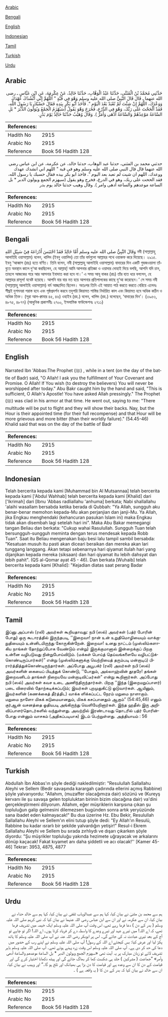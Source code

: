 [Arabic](#arabic)

[Bengali](#bengali)

[English](#english)

[Indonesian](#indonesian)

[Tamil](#tamil)

[Turkish](#turkish)

[Urdu](#urdu)

## Arabic


<div dir="rtl" lang="ar" style={{fontSize:'larger',backgroundColor:'#f8f9fa',padding:20}}>
حَدَّثَنِي مُحَمَّدُ بْنُ الْمُثَنَّى، حَدَّثَنَا عَبْدُ الْوَهَّابِ، حَدَّثَنَا خَالِدٌ، عَنْ عِكْرِمَةَ، عَنِ ابْنِ عَبَّاسٍ ـ رضى الله عنهما ـ قَالَ قَالَ النَّبِيُّ صلى الله عليه وسلم وَهْوَ فِي قُبَّةٍ ‏"‏ اللَّهُمَّ إِنِّي أَنْشُدُكَ عَهْدَكَ وَوَعْدَكَ، اللَّهُمَّ إِنْ شِئْتَ لَمْ تُعْبَدْ بَعْدَ الْيَوْمِ ‏"‏‏.‏ فَأَخَذَ أَبُو بَكْرٍ بِيَدِهِ فَقَالَ حَسْبُكَ يَا رَسُولَ اللَّهِ، فَقَدْ أَلْحَحْتَ عَلَى رَبِّكَ، وَهْوَ فِي الدِّرْعِ، فَخَرَجَ وَهْوَ يَقُولُ ‏(‏سَيُهْزَمُ الْجَمْعُ وَيُوَلُّونَ الدُّبُرَ * بَلِ السَّاعَةُ مَوْعِدُهُمْ وَالسَّاعَةُ أَدْهَى وَأَمَرُّ ‏)‏‏.‏ وَقَالَ وُهَيْبٌ حَدَّثَنَا خَالِدٌ يَوْمَ بَدْرٍ‏.‏
</div>
<div style={{backgroundColor:'#f8f9fa',padding:20, marginBottom: 10}}><table> <thead> <tr> <th>References:</th> <th></th> </tr> </thead> <tbody><tr><td>Hadith No</td><td>2915</td></tr><tr><td>Arabic No</td><td>2915</td></tr><tr><td>Reference</td><td>Book 56 Hadith 128</td></tr></tbody></table></div>


<div dir="rtl" lang="ar" style={{fontSize:'larger',backgroundColor:'#f8f9fa',padding:20}}>
حدثني محمد بن المثنى، حدثنا عبد الوهاب، حدثنا خالد، عن عكرمة، عن ابن عباس رضى الله عنهما قال قال النبي صلى الله عليه وسلم وهو في قبة " اللهم اني انشدك عهدك ووعدك، اللهم ان شيت لم تعبد بعد اليوم ". فاخذ ابو بكر بيده فقال حسبك يا رسول الله، فقد الححت على ربك، وهو في الدرع، فخرج وهو يقول (سيهزم الجمع ويولون الدبر * بل الساعة موعدهم والساعة ادهى وامر ). وقال وهيب حدثنا خالد يوم بدر
</div>
<div style={{backgroundColor:'#f8f9fa',padding:20, marginBottom: 10}}><table> <thead> <tr> <th>References:</th> <th></th> </tr> </thead> <tbody><tr><td>Hadith No</td><td>2915</td></tr><tr><td>Arabic No</td><td>2915</td></tr><tr><td>Reference</td><td>Book 56 Hadith 128</td></tr></tbody></table></div>

## Bengali


<div dir="ltr" lang="bn" style={{fontSize:'larger',backgroundColor:'#f8f9fa',padding:20}}>
وَقَالَ النَّبِيُّ صلى الله عليه وسلم أَمَّا خَالِدٌ فَقَدْ احْتَبَسَ أَدْرَاعَهُ فِيْ سَبِيْلِ اللهِ নবী (সাল্লাল্লাহু আলাইহি ওয়াসাল্লাম) বলেন, খালিদ (ইবনু ওয়ালিদ) তো তাঁর বর্মগুলো আল্লাহর পথে ওয়াকফ করে দিয়েছে। ২৯১৫. ইবনু ‘আব্বাস (রাঃ) হতে বর্ণিত। তিনি বলেন, নবী (সাল্লাল্লাহু আলাইহি ওয়াসাল্লাম) বাদারের দিন একটি গুম্বজওয়ালা তাঁবুতে অবস্থান কালে দু‘আ করছিলেন, হে আল্লাহ্! আমি আপনার প্রতিজ্ঞা ও ওয়াদার দোহাই দিয়ে বলছি, আপনি যদি চান, তাহলে আজকের পরে আর আপনার ইবাদাত করা হবে না।’ এ সময় আবূ বাকর (রাঃ) তাঁর হাত ধরে বললেন, হে আল্লাহর রাসূল! যথেষ্ট হয়েছে। আপনি বার বার নত হয়ে আপনার প্রতিপালকের কাছে দু‘আ করেছেন।’ সে সময় নবী (সাল্লাল্লাহু আলাইহি ওয়াসাল্লাম) বর্ম আচ্ছাদিত ছিলেন। অতঃপর তিনি এই আয়াত পাঠ করতে করতে বেরিয়ে এলেনঃ শীঘ্রই দুশমনরা পরাস্ত হবে এবং পৃষ্ঠপ্রদর্শন করবে তদুপরি কিয়ামত শাস্তির নির্ধারিত কাল এবং কিয়ামত হবে অধিক কঠিন ও অধিক তিক্ত। (সূরা আল-ক্বামার ৪৫, ৪৬) ওহাইব (রহ.) বলেন, খালিদ (রহ.) বলেছেন, ‘বাদারের দিন’। (৩৯৫৩, ৪৮৭৫, ৪৮৭৭) (আধুনিক প্রকাশনীঃ ২৭০০, ইসলামিক ফাউন্ডেশনঃ ২৭১১)
</div>
<div style={{backgroundColor:'#f8f9fa',padding:20, marginBottom: 10}}><table> <thead> <tr> <th>References:</th> <th></th> </tr> </thead> <tbody><tr><td>Hadith No</td><td>2915</td></tr><tr><td>Arabic No</td><td>2915</td></tr><tr><td>Reference</td><td>Book 56 Hadith 128</td></tr></tbody></table></div>

## English


<div dir="ltr" lang="en" style={{fontSize:'larger',backgroundColor:'#f8f9fa',padding:20}}>
Narrated Ibn 'Abbas:The Prophet (ﷺ) , while in a tent (on the day of the battle of Badr) said, "O Allah! I ask you the fulfillment of Your Covenant and Promise. O Allah! If You wish (to destroy the believers) You will never be worshipped after today." Abu Bakr caught him by the hand and said, "This is sufficient, O Allah's Apostle! You have asked Allah pressingly." The Prophet (ﷺ) was clad in his armor at that time. He went out, saying to me: "There multitude will be put to flight and they will show their backs. Nay, but the Hour is their appointed time (for their full recompense) and that Hour will be more grievous and more bitter (than their worldly failure)." (54.45-46) Khalid said that was on the day of the battle of Badr
</div>
<div style={{backgroundColor:'#f8f9fa',padding:20, marginBottom: 10}}><table> <thead> <tr> <th>References:</th> <th></th> </tr> </thead> <tbody><tr><td>Hadith No</td><td>2915</td></tr><tr><td>Arabic No</td><td>2915</td></tr><tr><td>Reference</td><td>Book 56 Hadith 128</td></tr></tbody></table></div>

## Indonesian


<div dir="ltr" lang="id" style={{fontSize:'larger',backgroundColor:'#f8f9fa',padding:20}}>
Telah bercerita kepada kami [Muhammad bin Al Mutsannaa] telah bercerita kepada kami ['Abdul Wahhab] telah bercerita kepada kami [Khalid] dari ['Ikrimah] dari [Ibnu 'Abbas radliallahu 'anhuma] berkata; Nabi shallallahu 'alaihi wasallam bersabda ketika berada di Qubbah: "Ya Allah, sungguh aku benar-benar memohon kepada-Mu akan perjanjian dan janji-Mu. Ya Allah, jika Engkau menghendaki (kehancuran pasukan Islam ini) maka Engkau tidak akan disembah lagi setelah hari ini". Maka Abu Bakar memegangi tangan Beliau dan berkata: "Cukup wahai Rasulullah. Sungguh Tuan telah bersungguh-sungguh meminta dengan terus mendesak kepada Robb Tuan". Saat itu Beliau mengenakan baju besi lalu tampil sambil bersabda: "Kesatuan musuh itu pasti akan diceari beraikan dan mereka akan lari tunggang langgang. Akan tetapi sebenarnya hari qiyamat itulah hari yang dijanjikan kepada mereka (siksaan) dan hari qiyamat itu lebih dahsyat dan lebih pahit". (QS al-Qomar ayat 45 - 46). Dan berkata [Wuhaib] telah bercerita kepada kami [Khalid]: "Kejadian diatas saat perang Badar
</div>
<div style={{backgroundColor:'#f8f9fa',padding:20, marginBottom: 10}}><table> <thead> <tr> <th>References:</th> <th></th> </tr> </thead> <tbody><tr><td>Hadith No</td><td>2915</td></tr><tr><td>Arabic No</td><td>2915</td></tr><tr><td>Reference</td><td>Book 56 Hadith 128</td></tr></tbody></table></div>

## Tamil


<div dir="ltr" lang="ta" style={{fontSize:'larger',backgroundColor:'#f8f9fa',padding:20}}>
இப்னு அப்பாஸ் (ரலி) அவர்கள் கூறியதாவது: நபி (ஸல்) அவர்கள் (பத்ர் போரின் போது) ஒரு கூடாரத்தில் இருந்தபடி, ‘‘இறைவா! நான் உன் உறுதிமொழியையும் வாக்குறுதியையும் உன்னிடமிருந்து கோருகின்றேன். இறைவா! உனது நாட்டம் (முஸ்லிம்களாகிய நாங்கள் தோற்றுப்போக வேண்டும் என்று) இருக்குமானால் இன்றைக்குப் பிறகு உன்னை வழிபடுவது நின்றுபோய்விடும். (மக்கள் பொய்த் தெய்வங்களையே வழிபட்டுக்கொண்டிருப்பார்கள்)” என்று (முஸ்லிம்களுக்கு வெற்றியைத் தரும்படி மன்றாடிப்) பிரார்த்தித்துக்கொண்டிருந்தார்கள். அப்போது அபூபக்ர் (ரலி) அவர்கள் நபி (ஸல்) அவர்களின் கையைப் பிடித்துக் கொண்டு, ‘‘போதும், அல்லாஹ்வின் தூதரே! தங்கள் இறைவனிடம் தாங்கள் நிறையவே மன்றாடிவிட்டீர்கள்” என்று கூறினார்கள். அப்போது நபி (ஸல்) அவர்கள் கவச உடை அணிந்திருந்தார்கள். பிறகு ‘‘இந்த (இறைமறுப்பாளர்) படை விரைவில் தோற்கடிக்கப்படும்; இவர்கள் புறமுதுகிட்டு ஓடுவார்கள். ஆயினும், இவர்களின் (கணக்கைத் தீர்த்திட) வாக்க ளிக்கப்பட்ட நேரம் மறுமை நாளாகும். மறுமை நாளோ மிகக் கடுமையானதும், மிகக் கசப்பானதும் ஆகும்” (54:45,46) எனும் குர்ஆன் வசனத்தை ஓதியபடி அங்கிருந்து வெளியேறினார்கள். இந்த ஹதீஸ் இரு அறிவிப்பாளர்தொடர்களில் வந்துள்ளது. அவற்றில் இரண்டாவது தொடரில் பத்ர் போரின்போது என்னும் வாசகம் (அதிகப்படியாக) இடம் பெற்றுள்ளது. அத்தியாயம் : 56
</div>
<div style={{backgroundColor:'#f8f9fa',padding:20, marginBottom: 10}}><table> <thead> <tr> <th>References:</th> <th></th> </tr> </thead> <tbody><tr><td>Hadith No</td><td>2915</td></tr><tr><td>Arabic No</td><td>2915</td></tr><tr><td>Reference</td><td>Book 56 Hadith 128</td></tr></tbody></table></div>

## Turkish


<div dir="ltr" lang="tr" style={{fontSize:'larger',backgroundColor:'#f8f9fa',padding:20}}>
Abdullah İbn Abbas'ın şöyle dediği nakledilmiştir: "Resulullah Sallallahu Aleyhi ve Sellem (Bedir savaşında karargah çadırında ellerini açmış Rabbine) şöyle yalvarıyordu: "Allahım, (muzaffer olacağımıza dair) sözünü ve (Kureyş kervanı ile şu savaşa gelen topluluktan birinin bizim olacağına dair) va'dini gerçekleştirmeni diliyorum. Allahım, eğer müşriklerin karşısına çıkan şu topluluğun galip gelmesini dilemezsen bugünden sonra artık yeryüzünde sana ibadet eden kalmayacak!" Bu dua üzerine Hz. Ebu Bekir, Resulullah Sallallahu Aleyhi ve Sellem'ın elini tutup şöyle dedi: "Ey Allah'ın Resulü, Rabbine bu kadar ısrarlı bir şekilde yalvardığın yetişir!" Resul-i Ekrem Sallallahu Aleyhi ve Sellem bu sırada zırhlıydı ve dışarı çıkarken şöyle diyordu: "Şu müşrikler topluluğu yakında hezimete uğrayacak ve arkalarını dönüp kaçacak! Fakat kıyamet anı daha şiddetli ve acı olacak!'' [Kamer 45-46] Tekrar: 3953, 4875, 4877
</div>
<div style={{backgroundColor:'#f8f9fa',padding:20, marginBottom: 10}}><table> <thead> <tr> <th>References:</th> <th></th> </tr> </thead> <tbody><tr><td>Hadith No</td><td>2915</td></tr><tr><td>Arabic No</td><td>2915</td></tr><tr><td>Reference</td><td>Book 56 Hadith 128</td></tr></tbody></table></div>

## Urdu


<div dir="rtl" lang="ur" style={{fontSize:'larger',backgroundColor:'#f8f9fa',padding:20}}>
ہم سے محمد بن مثنیٰ نے بیان کیا، کہا ہم سے عبدالوہاب ثقفی نے بیان کیا، کہا ہم سے خالد حذاء نے بیان کیا، ان سے عکرمہ نے اور ان سے ابن عباس رضی اللہ عنہما نے بیان کیا کہ نبی کریم صلی اللہ علیہ وسلم ( بدر کے دن ) دعا فرما رہے تھے، اس وقت آپ صلی اللہ علیہ وسلم ایک خیمہ میں تشریف فرما تھے، کہ اے اللہ! میں تیرے عہد اور تیرے وعدے کا واسطہ دے کر فریاد کرتا ہوں۔ اے اللہ! اگر تو چاہے تو آج کے بعد تیری عبادت نہ کی جائے گی۔ اس پر ابوبکر رضی اللہ عنہ نے آپ صلی اللہ علیہ وسلم کا ہاتھ پکڑ لیا اور عرض کیا: بس کیجئے اے اللہ کے رسول! آپ صلی اللہ علیہ وسلم نے اپنے رب کے حضور میں دعا کی حد کر دی ہے۔ آپ صلی اللہ علیہ وسلم اس وقت زرہ پہنے ہوئے تھے۔ آپ صلی اللہ علیہ وسلم باہر تشریف لائے تو زبان مبارک پر یہ آیت تھی «سيهزم الجمع ويولون الدبر * بل الساعة موعدهم والساعة أدهى وأمر» ”جماعت ( مشرکین ) جلد ہی شکست کھا کر بھاگ جائے گی اور پیٹھ دکھانا اختیار کرے گی اور قیامت کے دن کا ان سے وعدہ ہے اور قیامت کا دن بڑا ہی بھیانک اور تلخ ہو گا۔“ اور وہیب نے بیان کیا، ان سے خالد نے بیان کیا کہ بدر کے دن کا ( یہ واقعہ ہے ) ۔
</div>
<div style={{backgroundColor:'#f8f9fa',padding:20, marginBottom: 10}}><table> <thead> <tr> <th>References:</th> <th></th> </tr> </thead> <tbody><tr><td>Hadith No</td><td>2915</td></tr><tr><td>Arabic No</td><td>2915</td></tr><tr><td>Reference</td><td>Book 56 Hadith 128</td></tr></tbody></table></div>